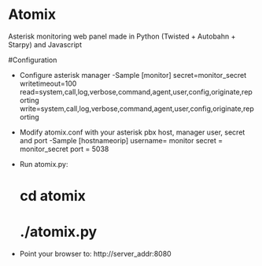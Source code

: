 # Atomix

Asterisk monitoring web panel made in Python (Twisted + Autobahn + Starpy) and Javascript

#Configuration

 - Configure asterisk manager
    -Sample
      [monitor]
      secret=monitor_secret
      writetimeout=100
      read=system,call,log,verbose,command,agent,user,config,originate,reporting
      write=system,call,log,verbose,command,agent,user,config,originate,reporting

 - Modify atomix.conf with your asterisk pbx host, manager user, secret and port
    -Sample
      [hostnameorip]
      username= monitor
      secret = monitor_secret
      port = 5038

 - Run atomix.py:
    # cd atomix

    # ./atomix.py

 - Point your browser to:  http://server_addr:8080


